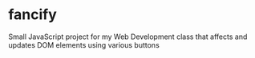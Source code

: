 # fancify
Small JavaScript project for my Web Development class that affects and updates DOM elements using various buttons
